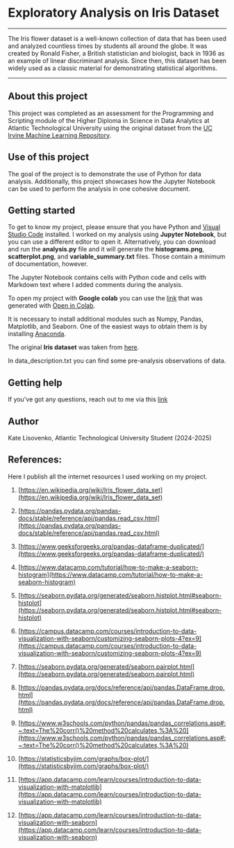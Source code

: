 # Exploratory Analysis on Iris Dataset

***

The Iris flower dataset is a well-known collection of data that has been used and analyzed countless times by students all around the globe. It was created by Ronald Fisher, a British statistician and biologist, back in 1936 as an example of linear discriminant analysis. Since then, this dataset has been widely used as a classic material for demonstrating statistical algorithms.

***

## About this project

This project was completed as an assessment for the Programming and Scripting module of the Higher Diploma in Science in Data Analytics at Atlantic Technological University using the original dataset from the [UC Irvine Machine Learning Repository](https://archive.ics.uci.edu/dataset/53/iris). 


## Use of this project

The goal of the project is to demonstrate the use of Python for data analysis. Additionally, this project showcases how the Jupyter Notebook can be used to perform the analysis in one cohesive document.

## Getting started

To get to know my project, please ensure that you have Python and [Visual Studio Code](https://code.visualstudio.com/) installed. 
I worked on my analysis using **Jupyter Notebook**, but you can use a different editor to open it. 
Alternatively, you can download and run the **analysis.py** file and it will generate the **histograms.png**, **scatterplot.png**, and **variable_summary.txt** files. Those contain a minimum of documentation, however.

The Jupyter Notebook contains cells with Python code and cells with Markdown text where I added comments during the analysis.

To open my project with **Google colab** you can use the [link](https://colab.research.google.com/github/Kate-217/pands_project/blob/main/iris.ipynb) that was generated with [Open in Colab](https://openincolab.com/).

It is necessary to install additional modules such as Numpy, Pandas, Matplotlib, and Seaborn. One of the easiest ways to obtain them is by installing [Anaconda](https://www.anaconda.com/download).


The original **Iris dataset** was taken from [here](https://archive.ics.uci.edu/dataset/53/iris).

In data_description.txt you can find some pre-analysis observations of data.


## Getting help

If you've got any questions, reach out to me via this [link](https://github.com/Kate-217/pands_project/issues/new)

## Author

Kate Lisovenko,
Atlantic Technological University Student (2024-2025)

## References:

Here I publish all the internet resources I used working on my project. 

1. [https://en.wikipedia.org/wiki/Iris_flower_data_set](https://en.wikipedia.org/wiki/Iris_flower_data_set)
2. [https://pandas.pydata.org/pandas-docs/stable/reference/api/pandas.read_csv.html](https://pandas.pydata.org/pandas-docs/stable/reference/api/pandas.read_csv.html)

3. [https://www.geeksforgeeks.org/pandas-dataframe-duplicated/](https://www.geeksforgeeks.org/pandas-dataframe-duplicated/)
4. [https://www.datacamp.com/tutorial/how-to-make-a-seaborn-histogram](https://www.datacamp.com/tutorial/how-to-make-a-seaborn-histogram)
5. [https://seaborn.pydata.org/generated/seaborn.histplot.html#seaborn-histplot](https://seaborn.pydata.org/generated/seaborn.histplot.html#seaborn-histplot)
6. [https://campus.datacamp.com/courses/introduction-to-data-visualization-with-seaborn/customizing-seaborn-plots-4?ex=9](https://campus.datacamp.com/courses/introduction-to-data-visualization-with-seaborn/customizing-seaborn-plots-4?ex=9)

7. [https://seaborn.pydata.org/generated/seaborn.pairplot.html](https://seaborn.pydata.org/generated/seaborn.pairplot.html)
8. [https://pandas.pydata.org/docs/reference/api/pandas.DataFrame.drop.html](https://pandas.pydata.org/docs/reference/api/pandas.DataFrame.drop.html)
9. [https://www.w3schools.com/python/pandas/pandas_correlations.asp#:~:text=The%20corr()%20method%20calculates,%3A%20](https://www.w3schools.com/python/pandas/pandas_correlations.asp#:~:text=The%20corr()%20method%20calculates,%3A%20)
10. [https://statisticsbyjim.com/graphs/box-plot/](https://statisticsbyjim.com/graphs/box-plot/)
11. [https://app.datacamp.com/learn/courses/introduction-to-data-visualization-with-matplotlib](https://app.datacamp.com/learn/courses/introduction-to-data-visualization-with-matplotlib)
12. [https://app.datacamp.com/learn/courses/introduction-to-data-visualization-with-seaborn](https://app.datacamp.com/learn/courses/introduction-to-data-visualization-with-seaborn)
